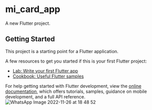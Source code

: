 # mi_card_app

A new Flutter project.

## Getting Started

This project is a starting point for a Flutter application.

A few resources to get you started if this is your first Flutter project:

- [Lab: Write your first Flutter app](https://docs.flutter.dev/get-started/codelab)
- [Cookbook: Useful Flutter samples](https://docs.flutter.dev/cookbook)

For help getting started with Flutter development, view the
[online documentation](https://docs.flutter.dev/), which offers tutorials,
samples, guidance on mobile development, and a full API reference.
![WhatsApp Image 2022-11-26 at 18 48 52](https://user-images.githubusercontent.com/96773454/204152167-56e24057-b83d-4d78-b06f-662b1fa4e3a2.jpg)
